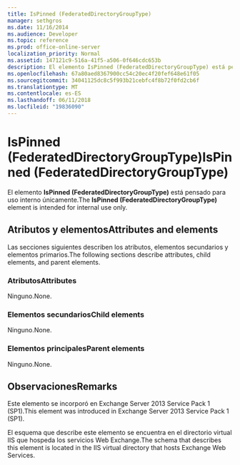 ```yaml
---
title: IsPinned (FederatedDirectoryGroupType)
manager: sethgros
ms.date: 11/16/2014
ms.audience: Developer
ms.topic: reference
ms.prod: office-online-server
localization_priority: Normal
ms.assetid: 147121c9-516a-41f5-a506-0f646cdc653b
description: El elemento IsPinned (FederatedDirectoryGroupType) está pensado para uso interno únicamente.
ms.openlocfilehash: 67a80aed8367900cc54c20ec4f20fef648e61f05
ms.sourcegitcommit: 34041125dc8c5f993b21cebfc4f8b72f0fd2cb6f
ms.translationtype: MT
ms.contentlocale: es-ES
ms.lasthandoff: 06/11/2018
ms.locfileid: "19836090"
---
```

# <a name="ispinned-federateddirectorygrouptype"></a><span data-ttu-id="1207e-103">IsPinned (FederatedDirectoryGroupType)</span><span class="sxs-lookup"><span data-stu-id="1207e-103">IsPinned (FederatedDirectoryGroupType)</span></span>

<span data-ttu-id="1207e-104">El elemento **IsPinned (FederatedDirectoryGroupType)** está pensado para uso interno únicamente.</span><span class="sxs-lookup"><span data-stu-id="1207e-104">The **IsPinned (FederatedDirectoryGroupType)** element is intended for internal use only.</span></span> 

## <a name="attributes-and-elements"></a><span data-ttu-id="1207e-105">Atributos y elementos</span><span class="sxs-lookup"><span data-stu-id="1207e-105">Attributes and elements</span></span>

<span data-ttu-id="1207e-106">Las secciones siguientes describen los atributos, elementos secundarios y elementos primarios.</span><span class="sxs-lookup"><span data-stu-id="1207e-106">The following sections describe attributes, child elements, and parent elements.</span></span>
  
### <a name="attributes"></a><span data-ttu-id="1207e-107">Atributos</span><span class="sxs-lookup"><span data-stu-id="1207e-107">Attributes</span></span>

<span data-ttu-id="1207e-108">Ninguno.</span><span class="sxs-lookup"><span data-stu-id="1207e-108">None.</span></span>
  
### <a name="child-elements"></a><span data-ttu-id="1207e-109">Elementos secundarios</span><span class="sxs-lookup"><span data-stu-id="1207e-109">Child elements</span></span>

<span data-ttu-id="1207e-110">Ninguno.</span><span class="sxs-lookup"><span data-stu-id="1207e-110">None.</span></span>
  
### <a name="parent-elements"></a><span data-ttu-id="1207e-111">Elementos principales</span><span class="sxs-lookup"><span data-stu-id="1207e-111">Parent elements</span></span>

<span data-ttu-id="1207e-112">Ninguno.</span><span class="sxs-lookup"><span data-stu-id="1207e-112">None.</span></span>
  
## <a name="remarks"></a><span data-ttu-id="1207e-113">Observaciones</span><span class="sxs-lookup"><span data-stu-id="1207e-113">Remarks</span></span>

<span data-ttu-id="1207e-114">Este elemento se incorporó en Exchange Server 2013 Service Pack 1 (SP1).</span><span class="sxs-lookup"><span data-stu-id="1207e-114">This element was introduced in Exchange Server 2013 Service Pack 1 (SP1).</span></span>
  
<span data-ttu-id="1207e-115">El esquema que describe este elemento se encuentra en el directorio virtual IIS que hospeda los servicios Web Exchange.</span><span class="sxs-lookup"><span data-stu-id="1207e-115">The schema that describes this element is located in the IIS virtual directory that hosts Exchange Web Services.</span></span>
  

